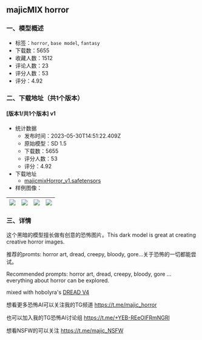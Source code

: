 ## majicMIX horror
### 一、模型概述

- 标签：`horror`, `base model`, `fantasy`
- 下载数：5655
- 收藏人数：1512
- 评论人数：23
- 评分人数：53
- 评分：4.92

### 二、下载地址（共1个版本）

#### [版本1/共1个版本] v1

- 统计数据
  - 发布时间：2023-05-30T14:51:22.409Z
  - 原始模型：SD 1.5
  - 下载数：5655
  - 评分人数：53
  - 评分：4.92
- 下载地址
  - [majicmixHorror_v1.safetensors](https://civitai.com/api/download/models/53806)
- 样例图像：

| <img src="https://image.civitai.com/xG1nkqKTMzGDvpLrqFT7WA/1412a63a-dac4-4000-096e-590a1f413e00/width=450/585928.jpeg" /> | <img src="https://image.civitai.com/xG1nkqKTMzGDvpLrqFT7WA/a6385b1e-9841-4d6b-fd6a-931d0e3ac200/width=450/582332.jpeg" /> | <img src="https://image.civitai.com/xG1nkqKTMzGDvpLrqFT7WA/ede67459-3321-4435-47b6-726bd869ae00/width=450/585939.jpeg" /> | <img src="https://image.civitai.com/xG1nkqKTMzGDvpLrqFT7WA/f6881cc8-8a73-40af-6f09-c8ea963a5700/width=450/582329.jpeg" /> |
| ---- | ---- | ---- | ---- |


### 三、详情
<p>这个黑暗的模型擅长做有创意的恐怖图片。This dark model is great at creating creative horror images.</p><p>推荐的promts: horror art, dread, creepy, bloody, gore…关于恐怖的一切都能尝试。</p><p>Recommended prompts: horror art, dread, creepy, bloody, gore<span style="color:rgb(193, 194, 197)"> </span>... everything about horror can be explored.</p><p></p><p>mixed with hobolyra's <a rel="ugc" href="https://civitai.com/models/14722/dread-v4">DREAD V4</a></p><p></p><p>想看更多恐怖AI可以关注我的TG频道 <a target="_blank" rel="ugc" href="https://t.me/majic_horror">https://t.me/majic_horror</a></p><p>也可以加入我的TG恐怖AI讨论组 <a target="_blank" rel="ugc" href="https://t.me/+YEB-REeOIFRmNGRl">https://t.me/+YEB-REeOIFRmNGRl</a></p><p>想看NSFW的可以关注 <a target="_blank" rel="ugc" href="https://t.me/majic_NSFW">https://t.me/majic_NSFW</a></p>